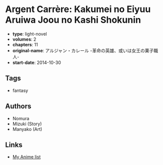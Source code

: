 # Argent Carrère: Kakumei no Eiyuu Aruiwa Joou no Kashi Shokunin

-   **type**: light-novel
-   **volumes**: 2
-   **chapters**: 11
-   **original-name**: アルジャン・カレール -革命の英雄、或いは女王の菓子職人-
-   **start-date**: 2014-10-30

## Tags

-   fantasy

## Authors

-   Nomura
-   Mizuki (Story)
-   Manyako (Art)

## Links

-   [My Anime list](https://myanimelist.net/manga/81917/Argent_Carr%C3%A8re__Kakumei_no_Eiyuu_Aruiwa_Joou_no_Kashi_Shokunin)
